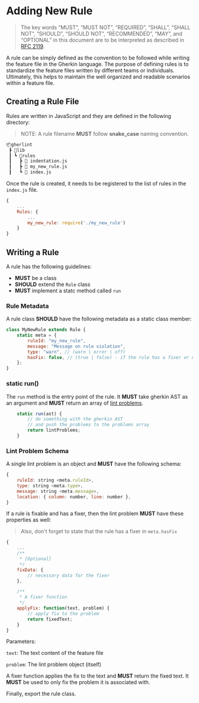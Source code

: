 # Adding New Rule

> The key words “MUST”, “MUST NOT”, “REQUIRED”, “SHALL”, “SHALL NOT”, “SHOULD”, “SHOULD NOT”, “RECOMMENDED”, “MAY”, and “OPTIONAL” in this document are to be interpreted as described in [RFC 2119](https://www.ietf.org/rfc/rfc2119.txt).

A rule can be simply defined as the convention to be followed while writing the feature file in the Gherkin language. The purpose of defining rules is to standardize the feature files written by different teams or individuals. Ultimately, this helps to maintain the well organized and readable scenarios within a feature file.

## Creating a Rule File

Rules are written in JavaScript and they are defined in the following directory:

> NOTE: A rule filename **MUST** follow **snake_case** naming convention.

```bash
📦gherlint
 ┣ 📂lib
 ┃ ┗ 📂rules
 ┃   ┣ 📜 indentation.js
 ┃   ┣ 📜 my_new_rule.js
 ┃   ┗ 📒 index.js
```

Once the rule is created, it needs to be registered to the list of rules in the `index.js` file.

```js
{
    ...
    Rules: {
        ...
        my_new_rule: require('./my_new_rule')
    }
}
```

## Writing a Rule

A rule has the following guidelines:

-   **MUST** be a class
-   **SHOULD** extend the `Rule` class
-   **MUST** implement a statc method called `run`

### Rule Metadata

A rule class **SHOULD** have the following metadata as a static class member:

```js
class MyNewRule extends Rule {
    static meta = {
        ruleId: "my_new_rule",
        message: "Message on rule violation",
        type: "warn", // (warn | error | off)
        hasFix: false, // (true | false) - if the rule has a fixer or not
    };
}
```

### static run()

The `run` method is the entry point of the rule. It **MUST** take gherkin AST as an argument and **MUST** return an array of [lint problems](#lint-problem-schema).

```js
    static run(ast) {
        // do something with the gherkin AST
        // and push the problems to the problems array
        return lintProblems;
    }
```

### Lint Problem Schema

A single lint problem is an object and **MUST** have the following schema:

```js
{
    ruleId: string <meta.ruleId>,
    type: string <meta.type>,
    message: string <meta.message>,
    location: { column: number, line: number },
}
```

If a rule is fixable and has a fixer, then the lint problem **MUST** have these properties as well:

> Also, don't forget to state that the rule has a fixer in `meta.hasFix`

```js
{
    ...
    /**
     * [Optional]
     */
    fixData: {
        // necessary data for the fixer
    },

    /**
     * A fixer function
     */
    applyFix: function(text, problem) {
        // apply fix to the problem
        return fixedText;
    }
}
```

Parameters:

`text`: The text content of the feature file

`problem`: The lint problem object (itself)

A fixer function applies the fix to the text and **MUST** return the fixed text. It **MUST** be used to only fix the problem it is associated with.

Finally, export the rule class.

